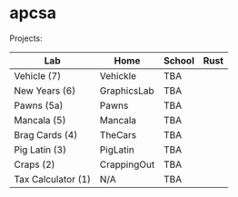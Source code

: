 # apcsa

Projects:

| Lab    | Home | School | Rust |
| -------- | ------- | ------- | ------- |
| Vehicle (7) | Vehickle | TBA |
| New Years (6) | GraphicsLab | TBA |
| Pawns (5a) | Pawns | TBA |
| Mancala (5) | Mancala | TBA |
| Brag Cards (4) | TheCars | TBA |
| Pig Latin (3) | PigLatin | TBA |
| Craps (2) | CrappingOut | TBA |
| Tax Calculator (1) | N/A | TBA |

